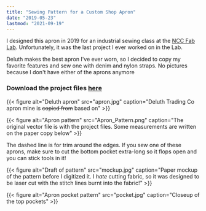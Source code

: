 ```yaml
---
title: "Sewing Pattern for a Custom Shop Apron"
date: "2019-05-23"
lastmod: "2021-09-19"
---
```


I designed this apron in 2019 for an industrial sewing class at the [NCC Fab Lab](/pages/fablab). Unfortunately, it was the last project I ever worked on in the Lab. 

Deluth makes the best apron I've ever worn, so I decided to copy my favorite features and sew one with denim and nylon straps. No pictures because I don't have either of the aprons anymore

### Download the project files [here](Apron.zip)

{{< figure alt="Deluth apron" src="apron.jpg" caption="Deluth Trading Co apron mine is ~~copied from~~ based on" >}}

{{< figure alt="Apron pattern" src="Apron_Pattern.png" caption="The original vector file is with the project files. Some measurements are written on the paper copy below" >}}

The dashed line is for trim around the edges. If you sew one of these aprons, make sure to cut the bottom pocket extra-long so it flops open and you can stick tools in it!

{{< figure alt="Draft of pattern" src="mockup.jpg" caption="Paper mockup of the pattern before I digitized it. I *hate* cutting fabric, so it was designed to be laser cut with the stitch lines burnt into the fabric!" >}}

{{< figure alt="Apron pocket pattern" src="pocket.jpg" caption="Closeup of the top pockets" >}}